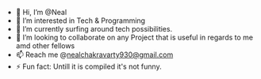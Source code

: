 - 👋 Hi, I’m @Neal
- 👀 I’m interested in Tech & Programming 
- 🌱 I’m currently surfing around tech possibilities.
- 💞️ I’m looking to collaborate on any Project that is useful in regards to me amd other fellows 
- 📫 Reach me @nealchakravarty930@gmail.com
- ⚡ Fun fact: Untill it is compiled it's not funny.

<!---
cNealgithub/cNealgithub is a ✨ special ✨ repository because its `README.md` (this file) appears on your GitHub profile.
You can click the Preview link to take a look at your changes.
--->
